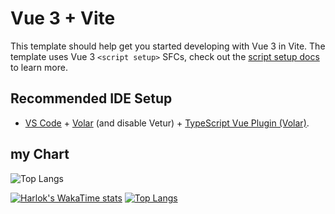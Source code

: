 # Vue 3 + Vite

This template should help get you started developing with Vue 3 in Vite. The template uses Vue 3 `<script setup>` SFCs, check out the [script setup docs](https://v3.vuejs.org/api/sfc-script-setup.html#sfc-script-setup) to learn more.

## Recommended IDE Setup

- [VS Code](https://code.visualstudio.com/) + [Volar](https://marketplace.visualstudio.com/items?itemName=Vue.volar) (and disable Vetur) + [TypeScript Vue Plugin (Volar)](https://marketplace.visualstudio.com/items?itemName=Vue.vscode-typescript-vue-plugin).

## my Chart

![Top Langs](https://github-readme-stats.vercel.app/api/top-langs/?username=Samuel-08&size_weight=0.5&count_weight=0.5)
 
[![Harlok's WakaTime stats](https://github-readme-stats.vercel.app/api/wakatime?username=Samuel-08)](https://github.com/Samuel-08/github-readme-stats)
[![Top Langs](https://github-readme-stats.vercel.app/api/top-langs/?username=Samuel-08&layout=donut)](https://github.com/Samuel-08/Simpel_Kuisioner)
